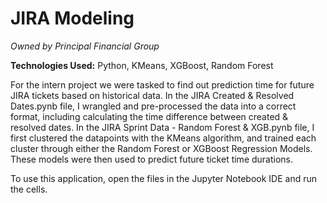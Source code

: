 # JIRA Modeling
*Owned by Principal Financial Group*

**Technologies Used:** Python, KMeans, XGBoost, Random Forest

For the intern project we were tasked to find out prediction time for future JIRA tickets based on historical data. In the JIRA Created & Resolved Dates.pynb file, I wrangled and pre-processed the data into a correct format, including calculating the time difference between created & resolved dates. In the JIRA Sprint Data - Random Forest & XGB.pynb file, I first clustered the datapoints with the KMeans algorithm, and trained each cluster through either the Random Forest or XGBoost Regression Models. These models were then used to predict future ticket time durations.

To use this application, open the files in the Jupyter Notebook IDE and run the cells.
